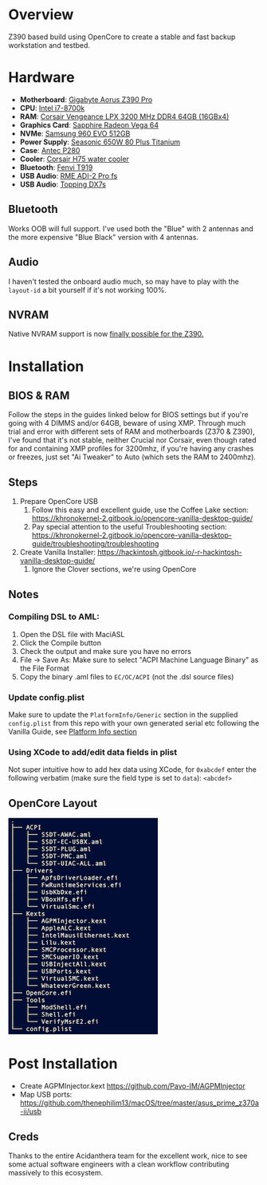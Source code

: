 # Overview

Z390 based build using OpenCore to create a stable and fast backup workstation and testbed. 

# Hardware

- **Motherboard**: [Gigabyte Aorus Z390 Pro](https://smile.amazon.com/GIGABYTE-Z390-AORUS-PRO-Motherboard/dp/B07HRZRBRJ/)
- **CPU**: [Intel i7-8700k](https://smile.amazon.com/gp/product/B07598VZR8/)
- **RAM**: [Corsair Vengeance LPX 3200 MHz DDR4 64GB (16GBx4)](https://smile.amazon.com/gp/product/B07CZ6Q7VT) 
- **Graphics Card**: [Sapphire Radeon Vega 64](https://smile.amazon.com/Saphire-Radeon-Rx-Vega-AMD/dp/B074SR3NBX/)
- **NVMe**: [Samsung 960 EVO 512GB](https://smile.amazon.com/gp/product/B01M20VBU7)
- **Power Supply**: [Seasonic 650W 80 Plus Titanium](https://smile.amazon.com/gp/product/B01HXYRJYK)
- **Case**: [Antec P280](https://smile.amazon.com/gp/product/B005X3E5BO)
- **Cooler**: [Corsair H75 water cooler](https://smile.amazon.com/gp/product/B00FZHWFEW)
- **Bluetooth**: [Fenvi T919](https://smile.amazon.com/gp/product/B07VCCZS54)
- **USB Audio**: [RME ADI-2 Pro fs](https://www.rme-audio.de/adi-2-pro-fs.html)
- **USB Audio**: [Topping DX7s](https://www.amazon.com/Topping-Balanced-Headphone-Amplifier-2ES9038Q2M/dp/B07B4VFS21)

## Bluetooth

Works OOB will full support. I've used both the "Blue" with 2 antennas and the more expensive "Blue Black" version with 4 antennas.

## Audio 

I haven't tested the onboard audio much, so may have to play with the `layout-id` a bit yourself if it's not working 100%. 

## NVRAM 

Native NVRAM support is now [finally possible for the Z390.](https://www.reddit.com/r/hackintosh/comments/erd2th/nvram_for_all_300_series_users_rejoice/) 

# Installation

## BIOS & RAM

Follow the steps in the guides linked below for BIOS settings but if you're going with 4 DIMMS and/or 64GB, beware of using XMP. Through much trial and error with different sets of RAM and motherboards (Z370 & Z390), I've found that it's not stable, neither Crucial nor Corsair, even though rated for and containing XMP profiles for 3200mhz, if you're having any crashes or freezes, just set "Ai Tweaker" to Auto (which sets the RAM to 2400mhz). 

## Steps

1. Prepare OpenCore USB
   1. Follow this easy and excellent guide, use the Coffee Lake section: https://khronokernel-2.gitbook.io/opencore-vanilla-desktop-guide/
   2. Pay special attention to the useful Troubleshooting section: https://khronokernel-2.gitbook.io/opencore-vanilla-desktop-guide/troubleshooting/troubleshooting
2. Create Vanilla Installer: https://hackintosh.gitbook.io/-r-hackintosh-vanilla-desktop-guide/
   1. Ignore the Clover sections, we're using OpenCore

## Notes 

### Compiling DSL to AML:

1. Open the DSL file with MaciASL
2. Click the Compile button 
3. Check the output and make sure you have no errors
4. File -> Save As: Make sure to select "ACPI Machine Language Binary" as the File Format
5. Copy the binary .aml files to `EC/OC/ACPI` (not the .dsl source files)

### Update config.plist

Make sure to update the `PlatformInfo/Generic` section in the supplied `config.plist` from this repo with your own generated serial etc following the Vanilla Guide, see [Platform Info section](https://khronokernel-2.gitbook.io/opencore-vanilla-desktop-guide/config.plist/coffee-lake#coffee-lake)

### Using XCode to add/edit data fields in plist

Not super intuitive how to add hex data using XCode, for `0xabcdef` enter the following verbatim (make sure the field type is set to `data`): `<abcdef>`

## OpenCore Layout

![Gigabyte Aorus Z390 Pro OpenCore Layout](https://github.com/thenephilim13/macOS/raw/master/gigabyte_z390_aorus_pro/OpenCore%20Layout.png)

# Post Installation

* Create AGPMInjector.kext https://github.com/Pavo-IM/AGPMInjector
* Map USB ports: https://github.com/thenephilim13/macOS/tree/master/asus_prime_z370a-ii/usb

## Creds

Thanks to the entire Acidanthera team for the excellent work, nice to see some actual software engineers with a clean workflow contributing massively to this ecosystem. 
